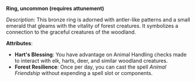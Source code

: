 **Ring, uncommon (requires attunement)**

_Description_: This bronze ring is adorned with antler-like patterns and a small emerald that gleams with the vitality of forest creatures. It symbolizes a connection to the graceful creatures of the woodland.

**Attributes**:

- **Hart's Blessing**: You have advantage on Animal Handling checks made to interact with elk, harts, deer, and similar woodland creatures.
- **Forest Resilience**: Once per day, you can cast the spell _Animal Friendship_ without expending a spell slot or components.
